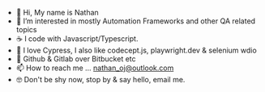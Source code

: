  - 👋 Hi, My name is Nathan 
 - 👀 I’m interested in mostly Automation Frameworks and other QA related topics
 - ☕️ I code with Javascript/Typescript.
 - 🚀 I love Cypress, I also like codecept.js, playwright.dev & selenium wdio
 - 🌱 Github & Gitlab over Bitbucket etc
 - 📫 How to reach me ... nathan_oj@outlook.com
 - 🤓 Don't be shy now, stop by & say hello, email me.

<!---
Bodebode/Bodebode is a ✨ special ✨ repository because its `README.md` (this file) appears on your GitHub profile.
You can click the Preview link to take a look at your changes.
--->
